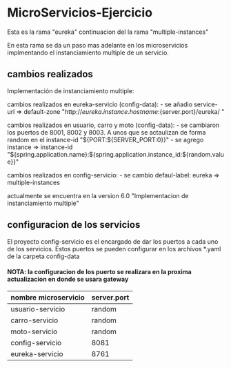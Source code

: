# MicroServicios-Ejercicio

Esta es la rama "eureka" continuacion del la rama "multiple-instances"

En esta rama se da un paso mas adelante en los microservicios implmentando el instanciamiento multiple de un servicio.

## cambios realizados


Implementación de instanciamiento multiple:

cambios realizados en eureka-servicio (config-data):
	- se añadio service-url => default-zone "http://${eureka.instance.hostname}:${server.port}/eureka/ "

cambios realizados en usuario, carro y moto (config-data):
	- se cambiaron los puertos de 8001, 8002 y 8003. A unos que se actaulizan de forma random en el instance-id  "${PORT:${SERVER_PORT:0}}"
	- se agrego instance => instance-id "${spring.application.name}:${spring.application.instance_id:${random.value}}"

cambios realizados en config-servicio:
	- se cambio defaul-label: eureka => multiple-instances

actualmente se encuentra en la version 6.0 "Implementacion de instanciamiento multiple"

## configuracion de los servicios 

El proyecto config-servicio es el encargado de dar los puertos a cada uno de los servicios. Estos puertos se pueden configurar en los archivos *.yaml de la carpeta config-data

#### NOTA: la configuracion de los puerto se realizara en la proxima actualizacion en donde se usara gateway

| nombre microservicio   |  server.port |
| ---------------------- | ------------ |
| usuario-servicio       |    random    |
| carro-servicio         |    random    |
| moto-servicio          |    random    |
| config-servicio        |    8081      |
| eureka-servicio        |    8761      |


